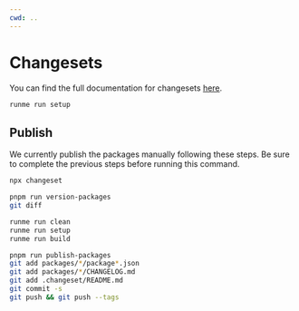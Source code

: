 ```yaml
---
cwd: ..
---
```


# Changesets

You can find the full documentation for changesets [here](https://github.com/changesets/changesets).

```sh
runme run setup
```

## Publish

We currently publish the packages manually following these steps. Be sure to complete the previous steps before running this command.

```sh {"terminalRows":"24"}
npx changeset
```

```sh {"terminalRows":"18"}
pnpm run version-packages
git diff
```

```sh {"terminalRows":"24"}
runme run clean
runme run setup
runme run build
```

```sh {"terminalRows":"24"}
pnpm run publish-packages
git add packages/*/package*.json
git add packages/*/CHANGELOG.md
git add .changeset/README.md
git commit -s
git push && git push --tags
```
